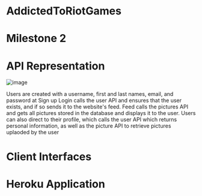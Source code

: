 # AddictedToRiotGames


# Milestone 2



# API Representation

![image](https://user-images.githubusercontent.com/74626828/164142145-d7982dba-bc51-4de7-a761-872076c5fe7e.png)


Users are created with a username, first and last names, email, and password at Sign up
Login calls the user API and ensures that the user exists, and if so sends it to the website's feed.
Feed calls the pictures API and gets all pictures stored in the database and displays it to the user.
Users can also direct to their profile, which calls the user API which returns personal information, as well as the picture API to retrieve pictures uplaoded by the user


# Client Interfaces


# Heroku Application


